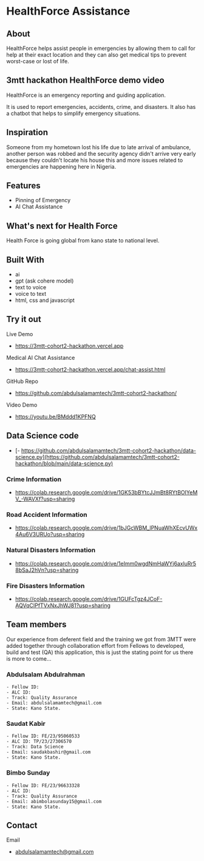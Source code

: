 # HealthForce Assistance

## About
HealthForce helps assist people in emergencies by allowing 
them to call for help at their exact location and they can 
also get medical tips to prevent worst-case or lost of life.


## 3mtt hackathon HealthForce demo video

HealthForce is an emergency reporting and guiding application.

It is used to report emergencies, accidents, crime, and disasters. 
It also has a chatbot that helps to simplify emergency situations.

## Inspiration
Someone from my hometown lost his life due to late arrival of ambulance, another person was robbed and the security agency didn't arrive very early because they couldn't locate his house this and more issues related to emergencies are happening here in Nigeria.

## Features
- Pinning of Emergency
- AI Chat Assistance

## What's next for Health Force
Health Force is going global from kano state to national level.


## Built With
- ai
- gpt (ask cohere model)
- text to voice
- voice to text
- html, css and javascript

## Try it out

Live Demo
- https://3mtt-cohort2-hackathon.vercel.app

Medical AI Chat Assistance
- https://3mtt-cohort2-hackathon.vercel.app/chat-assist.html

GitHub Repo
- https://github.com/abdulsalamamtech/3mtt-cohort2-hackathon/

Video Demo
- https://youtu.be/BMddd1KPFNQ



## Data Science code
- [- https://github.com/abdulsalamamtech/3mtt-cohort2-hackathon/data-science.py](https://github.com/abdulsalamamtech/3mtt-cohort2-hackathon/blob/main/data-science.py)


### Crime Information
- https://colab.research.google.com/drive/1GK53bBYtcJJmBt8RYtBOIYeMV_-WAVXf?usp=sharing
### Road Accident Information
- https://colab.research.google.com/drive/1bJGcWBM_lPNuaWhXEcvUWx4Au6V3URUo?usp=sharing
### Natural Disasters Information
- https://colab.research.google.com/drive/1eImm0wgdNmHaWYj6axluRr58bSaJ2hVn?usp=sharing
### Fire Disasters Information
- https://colab.research.google.com/drive/1GUFcTgz4JCoF-AQVqCIPfTVxNxJhWJ81?usp=sharing


## Team members

Our experience from deferent field and the training we got from 3MTT were added together through collaboration effort from Fellows to developed, build and test (QA) this application, this is just the stating point for us there is more to come...

### Abdulsalam Abdulrahman
    - Fellow ID: 
    - ALC ID:
    - Track: Quality Assurance
    - Email: abdulsalamamtech@gmail.com
    - State: Kano State.

### Saudat Kabir 
    - Fellow ID: FE/23/95060533
    - ALC ID: TP/23/27306570
    - Track: Data Science
    - Email: saudakbashir@gmail.com
    - State: Kano State.

### Bimbo Sunday 
    - Fellow ID: FE/23/96633328
    - ALC ID:
    - Track: Quality Assurance
    - Email: abimbolasunday15@gmail.com 
    - State: Kano State.

## Contact
Email
- [abdulsalamamtech@gmail.com](https://mailto:abdulsalamamtech@gmail.com)


